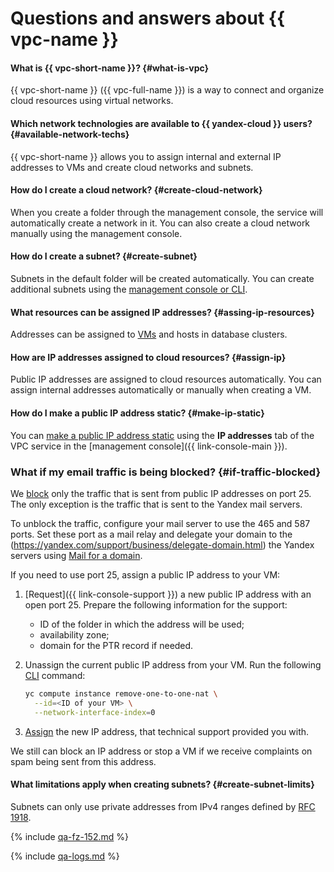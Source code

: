 # Questions and answers about {{ vpc-name }}

#### What is {{ vpc-short-name }}? {#what-is-vpc}

{{ vpc-short-name }} ({{ vpc-full-name }}) is a way to connect and organize cloud resources using virtual networks.

#### Which network technologies are available to {{ yandex-cloud }} users? {#available-network-techs}

{{ vpc-short-name }} allows you to assign internal and external IP addresses to VMs and create cloud networks and subnets.

#### How do I create a cloud network? {#create-cloud-network}

When you create a folder through the management console, the service will automatically create a network in it. You can also create a cloud network manually using the management console.

#### How do I create a subnet? {#create-subnet}

Subnets in the default folder will be created automatically. You can create additional subnets using the [management console or CLI](../operations/subnet-create.md).

#### What resources can be assigned IP addresses? {#assing-ip-resources}

Addresses can be assigned to [VMs](../../compute/concepts/vm.md) and hosts in database clusters.

#### How are IP addresses assigned to cloud resources? {#assign-ip}

Public IP addresses are assigned to cloud resources automatically. You can assign internal addresses automatically or manually when creating a VM.

#### How do I make a public IP address static? {#make-ip-static}

You can [make a public IP address static](../operations/set-static-ip.md) using the **IP addresses** tab of the VPC service in the [management console]({{ link-console-main }}).

### What if my email traffic is being blocked? {#if-traffic-blocked}

We [block](../concepts/limits.md#vpc-egress-traffic-filter) only the traffic that is sent from public IP addresses on port 25. The only exception is the traffic that is sent to the Yandex mail servers.


To unblock the traffic, configure your mail server to use the 465 and 587 ports. Set these port as a mail relay and delegate your domain to the (https://yandex.com/support/business/delegate-domain.html) the Yandex servers using [Mail for a domain](https://habr.com/company/plesk/blog/304204/).


If you need to use port 25, assign a public IP address to your VM:

1. [Request]({{ link-console-support }}) a new public IP address with an open port 25. Prepare the following information for the support:
   * ID of the folder in which the address will be used;
   * availability zone;
   * domain for the PTR record if needed.

1. Unassign the current public IP address from your VM. Run the following [CLI](../../cli/) command:

   ```bash
   yc compute instance remove-one-to-one-nat \
     --id=<ID of your VM> \
     --network-interface-index=0
   ```

1. [Assign](../../compute/operations/vm-control/vm-attach-public-ip.md) the new IP address, that technical support provided you with.

We still can block an IP address or stop a VM if we receive complaints on spam being sent from this address.


#### What limitations apply when creating subnets? {#create-subnet-limits}

Subnets can only use private addresses from IPv4 ranges defined by [RFC 1918](https://tools.ietf.org/html/rfc1918).


{% include [qa-fz-152.md](../../_includes/qa-fz-152.md) %}


{% include [qa-logs.md](../../_includes/qa-logs.md) %}